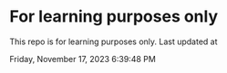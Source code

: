 # For learning purposes only
This repo is for learning purposes only.
Last updated at

Friday, November 17, 2023 6:39:48 PM

